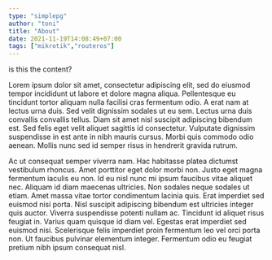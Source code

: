 ```yaml
---
type: "simplepg"
author: "toni"
title: "About"
date: 2021-11-19T14:08:49+07:00
tags: ["mikrotik","routeros"]
---
```


is this the content?

Lorem ipsum dolor sit amet, consectetur adipiscing elit, sed do eiusmod tempor incididunt ut labore et dolore magna aliqua. Pellentesque eu tincidunt tortor aliquam nulla facilisi cras fermentum odio. A erat nam at lectus urna duis. 
Sed velit dignissim sodales ut eu sem. Lectus urna duis convallis convallis tellus. Diam sit amet nisl suscipit adipiscing bibendum est. Sed felis eget velit aliquet sagittis id consectetur. Vulputate dignissim suspendisse in est ante in nibh mauris cursus. Morbi quis commodo odio aenean. Mollis nunc sed id semper risus in hendrerit gravida rutrum.

<!--more-->

Ac ut consequat semper viverra nam. Hac habitasse platea dictumst vestibulum rhoncus. Amet porttitor eget dolor morbi non. Justo eget magna fermentum iaculis eu non. Id eu nisl nunc mi ipsum faucibus vitae aliquet nec. Aliquam id diam maecenas ultricies. Non sodales neque sodales ut etiam. Amet massa vitae tortor condimentum lacinia quis. Erat imperdiet sed euismod nisi porta. 
Nisl suscipit adipiscing bibendum est ultricies integer quis auctor. Viverra suspendisse potenti nullam ac. Tincidunt id aliquet risus feugiat in. Varius quam quisque id diam vel. Egestas erat imperdiet sed euismod nisi. Scelerisque felis imperdiet proin fermentum leo vel orci porta non. Ut faucibus pulvinar elementum integer. Fermentum odio eu feugiat pretium nibh ipsum consequat nisl.